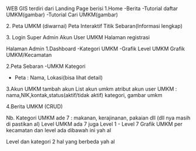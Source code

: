WEB GIS 
terdiri dari 
Landing Page berisi 
1.Home
-Berita
-Tutorial daftar UMKM(gambar)
-Tutorial Cari UMKM(gambar)

2.⁠ ⁠Peta UMKM (diwarnai)
   Peta Interaktif
   Titik Sebaran(Informasi lengkap) 
  
3.⁠ ⁠Login 
   Super Admin
   Akun User UMKM
   Halaman registrasi 

Halaman Admin
1.Dashboard 
  -Kategori UMKM
  -Grafik Level UMKM
  Grafik UMKM/Kecamatan

2.Peta Sebaran
  -UMKM Kategori 
  - Peta : Nama, Lokasi(bisa lihat detail) 

3.Akun UMKM
  tambah akun
  List akun umkm
  atribut akun user UMKM : nama,NIK,kontak,status(aktif/tidak aktif) kategori, gambar umkm

4.Berita UMKM (CRUD)


Nb. 
Kategori UMKM ade 7 : 
makanan, kerajinanan, pakaian dll (dll nya masih di pastikan al) 
Level UMKM ada 7 juga 
Level 1 - Level 7 
Grafik UMKM per kecamatan dan level ada dibawah ini yah al

Level dan kategori 2 hal yang berbeda yah al
